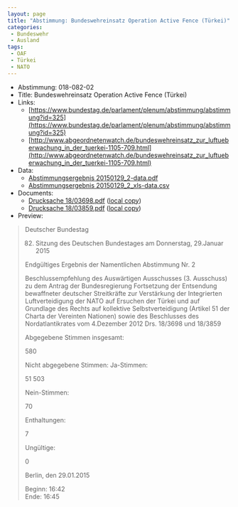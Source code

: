 ```yaml
---
layout: page
title: "Abstimmung: Bundeswehreinsatz Operation Active Fence (Türkei)"
categories:
 - Bundeswehr
 - Ausland
tags:
 - OAF
 - Türkei
 - NATO
---
```


* Abstimmung: 018-082-02
* Title: Bundeswehreinsatz Operation Active Fence (Türkei)
* Links: 
    * [https://www.bundestag.de/parlament/plenum/abstimmung/abstimmung?id=325](https://www.bundestag.de/parlament/plenum/abstimmung/abstimmung?id=325)
    * [http://www.abgeordnetenwatch.de/bundeswehreinsatz_zur_luftueberwachung_in_der_tuerkei-1105-709.html](http://www.abgeordnetenwatch.de/bundeswehreinsatz_zur_luftueberwachung_in_der_tuerkei-1105-709.html)
* Data: 
    * [Abstimmungsergebnis 20150129_2-data.pdf](/res/abstimmungsliste/20150129_2-data.pdf)
    * [Abstimmungsergebnis 20150129_2_xls-data.csv](/res/abstimmungsliste/analyses/20150129_2_xls-data.csv)
* Documents: 
    * [Drucksache 18/03698.pdf](http://dip21.bundestag.de/dip21/btd/18/036/1803698.pdf) ([local copy](/res/abstimmungsdaten/018-082-02/1803698.pdf))
    * [Drucksache 18/03859.pdf](http://dip21.bundestag.de/dip21/btd/18/038/1803859.pdf) ([local copy](/res/abstimmungsdaten/018-082-02/1803859.pdf))
* Preview: 
> Deutscher Bundestag
> 
> 82. Sitzung des Deutschen Bundestages
> am Donnerstag, 29.Januar 2015
> 
> Endgültiges Ergebnis der Namentlichen Abstimmung Nr. 2
> 
> Beschlussempfehlung des Auswärtigen Ausschusses (3. Ausschuss) zu dem Antrag der
> Bundesregierung
> Fortsetzung der Entsendung bewaffneter deutscher Streitkräfte zur Verstärkung der
> Integrierten Luftverteidigung der NATO auf Ersuchen der Türkei und auf Grundlage des
> Rechts auf kollektive Selbstverteidigung (Artikel 51 der Charta der Vereinten Nationen)
> sowie des Beschlusses des Nordatlantikrates vom 4.Dezember 2012
> Drs. 18/3698 und 18/3859
> 
> Abgegebene Stimmen insgesamt:
> 
> 580
> 
> Nicht abgegebene Stimmen:
> Ja-Stimmen:
> 
> 51
> 503
> 
> Nein-Stimmen:
> 
> 70
> 
> Enthaltungen:
> 
> 7
> 
> Ungültige:
> 
> 0
> 
> Berlin, den 29.01.2015
> 
> Beginn: 16:42  
> Ende: 16:45
